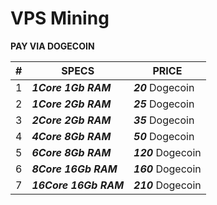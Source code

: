 # VPS Mining

**PAY VIA DOGECOIN**

| # |      SPECS      |     PRICE     |
|---|-----------------|---------------|
| 1 | ***1Core 1Gb RAM*** | ***20*** Dogecoin |
| 2 | ***1Core 2Gb RAM*** | ***25*** Dogecoin |
| 3 | ***2Core 2Gb RAM*** | ***35*** Dogecoin |
| 4 | ***4Core 8Gb RAM*** | ***50*** Dogecoin |
| 5 | ***6Core 8Gb RAM*** | ***120*** Dogecoin |
| 6 | ***8Core 16Gb RAM*** | ***160*** Dogecoin |
| 7 | ***16Core 16Gb RAM*** | ***210*** Dogecoin |
